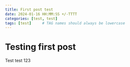 ```yaml
---
title: First post test
date: 2024-01-16 HH:MM:SS +/-TTTT
categories: [test, test]
tags: [test]     # TAG names should always be lowercase
---
```


# Testing first post

Test test 123
